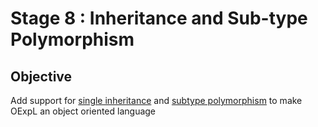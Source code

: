 # Stage 8 : Inheritance and Sub-type Polymorphism

## Objective
Add support for [single inheritance](https://en.wikipedia.org/wiki/Inheritance_(object-oriented_programming)) and [subtype polymorphism](https://en.wikipedia.org/wiki/Subtyping) to make OExpL an object oriented language
